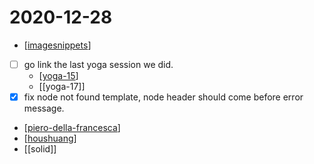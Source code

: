 # 2020-12-28

- [[imagesnippets]]
- [ ] go link the last yoga session we did.
  - [[yoga-15]]
  - [[yoga-17]]
- [x] fix node not found template, node header should come before error message.
- [[piero-della-francesca]]
- [[houshuang]]
- [[solid]]

[//begin]: # "Autogenerated link references for markdown compatibility"
[imagesnippets]: ../imagesnippets "Imagesnippets"
[yoga-15]: ../yoga-15 "Yoga 15"
[piero-della-francesca]: ../piero-della-francesca "Piero Della Francesca"
[houshuang]: ../houshuang "Houshuang"
[//end]: # "Autogenerated link references"